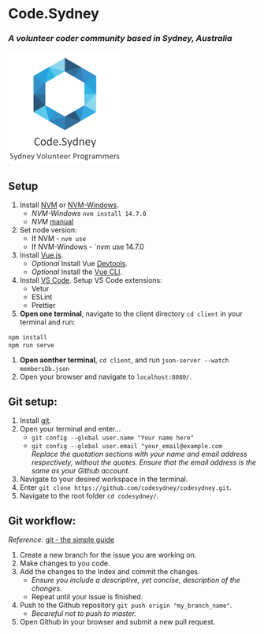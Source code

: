 # Code.Sydney
### *A volunteer coder community based in Sydney, Australia*
![Code.Sydney Logo](_docs/assets/codesydney_logo.png)

## Setup
1. Install [NVM](https://github.com/nvm-sh/nvm) or [NVM-Windows](https://github.com/coreybutler/nvm-windows).
    - *NVM-Windows* `nvm install 14.7.0`
    - *NVM* [manual](https://github.com/nvm-sh/nv)
1. Set node version:
    - If NVM - `nvm use`
    - If NVM-Windows - `nvm use 14.7.0
1. Install [Vue.js](https://vuejs.org/v2/guide/installation.html#NPM).
    - *Optional* Install Vue [Devtools](https://vuejs.org/v2/guide/installation.html#Vue-Devtools).
    - *Optional* Install the [Vue CLI](https://cli.vuejs.org/guide/installation.html).
1. Install [VS Code](https://code.visualstudio.com/download).
    Setup VS Code extensions:
    - Vetur
    - ESLint
    - Prettier
1. <b>Open one terminal</b>, navigate to the client directory `cd client` in your terminal and run:
```
npm install
npm run serve
```
1. <b>Open aonther terminal</b>, `cd client`, and run `json-server --watch membersDb.json`
1. Open your browser and navigate to `localhost:8080/`.

## Git setup:
1. Install [git](https://git-scm.com/downloads).
1. Open your terminal and enter...
    - `git config --global user.name "Your name here"`
    - `git config --global user.email "your_email@example.com`  
*Replace the quotation sections with your name and email address respectively, without the quotes.
Ensure that the email address is the same as your Github account.*
1. Navigate to your desired workspace in the terminal.
1. Enter `git clone https://github.com/codesydney/codesydney.git`.
1. Navigate to the root folder `cd codesydney/`.

## Git workflow:
*Reference:* [git - the simple guide](https://rogerdudler.github.io/git-guide/)

1. Create a new branch for the issue you are working on.
1. Make changes to you code.
1. Add the changes to the Index and commit the changes.
    - *Ensure you include a descriptive, yet concise, description of the changes.*
    - Repeat until your issue is finished.
1. Push to the Github repository `git push origin "my_branch_name"`.
    - *Becareful not to push to master.*
1. Open Github in your browser and submit a new pull request.
